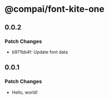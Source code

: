 # @compai/font-kite-one

## 0.0.2

### Patch Changes

- b971bb4f: Update font data

## 0.0.1

### Patch Changes

- Hello, world!
